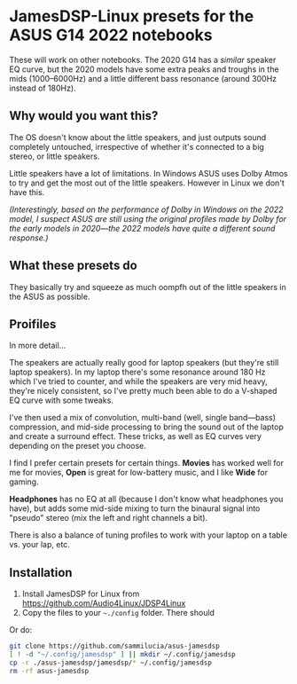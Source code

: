 # JamesDSP-Linux presets for the ASUS G14 2022 notebooks

These will work on other notebooks. The 2020 G14 has a _similar_ speaker EQ curve, but the 2020 models have some extra peaks and troughs in the mids (1000–6000Hz) and a little different bass resonance (around 300Hz instead of 180Hz).

## Why would you want this?

The OS doesn't know about the little speakers, and just outputs sound completely untouched, irrespective of whether it's connected to a big stereo, or little speakers.

Little speakers have a lot of limitations. In Windows ASUS uses Dolby Atmos to try and get the most out of the little speakers. However in Linux we don't have this.

_(Interestingly, based on the performance of Dolby in Windows on the 2022 model, I suspect ASUS are still using the original profiles made by Dolby for the early models in 2020—the 2022 models have quite a different sound response.)_

## What these presets do

They basically try and squeeze as much oompfh out of the little speakers in the ASUS as possible.

## Proifiles

In more detail...

The speakers are actually really good for laptop speakers (but they're still laptop speakers). In my laptop there's some resonance around 180 Hz which I've tried to counter, and while the speakers are very mid heavy, they're nicely consistent, so I've pretty much been able to do a V-shaped EQ curve with some tweaks.

I've then used a mix of convolution, multi-band (well, single band—bass) compression, and mid-side processing to bring the sound out of the laptop and create a surround effect. These tricks, as well as EQ curves very depending on the preset you choose.

I find I prefer certain presets for certain things. **Movies** has worked well for me for movies, **Open** is great for low-battery music, and I like **Wide** for gaming.

**Headphones** has no EQ at all (because I don't know what headphones you have), but adds some mid-side mixing to turn the binaural signal into "pseudo" stereo (mix the left and right channels a bit).

There is also a balance of tuning profiles to work with your laptop on a table vs. your lap, etc.

## Installation

1. Install JamesDSP for Linux from https://github.com/Audio4Linux/JDSP4Linux 
2. Copy the files to your `~./config` folder. There should

Or do:

```bash
git clone https://github.com/sammilucia/asus-jamesdsp
[ ! -d "~/.config/jamesdsp" ] || mkdir ~/.config/jamesdsp
cp -r ./asus-jamesdsp/jamesdsp/* ~/.config/jamesdsp
rm -rf asus-jamesdsp
```

